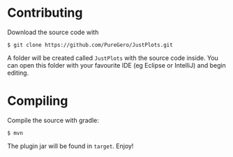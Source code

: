 Contributing
==========
Download the source code with

    $ git clone https://github.com/PureGero/JustPlots.git

A folder will be created called `JustPlots` with the source code inside. You can
open this folder with your favourite IDE (eg Eclipse or IntelliJ) and begin
editing.

Compiling
=========
Compile the source with gradle:

    $ mvn

The plugin jar will be found in `target`. Enjoy!